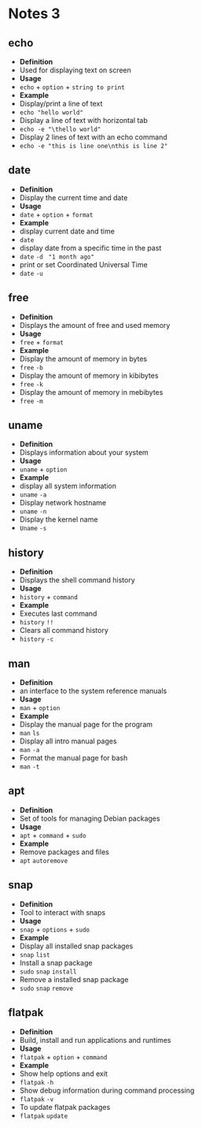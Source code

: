 # Notes 3

## echo
* **Definition**
* Used for displaying text on screen
* **Usage**
* `echo` + `option` + `string to print`
* **Example**
* Display/print a line of text
* `echo "hello world"`
* Display a line of text with horizontal tab
* `echo -e "\thello world"`
* Display 2 lines of text with an echo command
* `echo -e "this is line one\nthis is line 2"`


## date
* **Definition**
* Display the current time and date
* **Usage**
* `date` + `option` + `format`
* **Example**
* display current date and time
* `date`
* display date from a specific time in the past
* `date` `-d ` `"1 month ago"`
*  print or set Coordinated Universal Time 
* `date` `-u`


## free
* **Definition**
* Displays the amount of free and used memory
* **Usage**
* `free` + `format`
* **Example**
*  Display the amount of memory in bytes
*  `free` `-b`
*  Display the amount of memory in kibibytes
*  `free` `-k`
*  Display the amount of memory in mebibytes
*  `free` `-m`


## uname
* **Definition** 
* Displays information about your system
* **Usage** 
* `uname` + `option`
* **Example**
* display all system information
* `uname` `-a`
* Display network hostname
* `uname` `-n`
* Display the kernel name
* `Uname` `-s`


## history
* **Definition**
* Displays the shell command history
* **Usage** 
* `history` + `command`
* **Example**
* Executes last command
* `history` `!!`
* Clears all command history
* `history` `-c`


## man
* **Definition**
* an interface to the system reference manuals
* **Usage**
* `man` + `option`
* **Example**
* Display the manual page for the program
* `man` `ls`
* Display all intro manual pages
* `man` `-a`
* Format the manual page for bash
* `man` `-t`


## apt
* **Definition**
* Set of tools for managing Debian packages
* **Usage**
* `apt` + `command` + `sudo`
* **Example**
* Remove packages and files
* `apt` `autoremove`


## snap
* **Definition**
* Tool to interact with snaps
* **Usage**
* `snap` + `options` + `sudo`
* **Example**
* Display all installed snap packages
* `snap` `list`
* Install a snap package
* `sudo` `snap` `install`
* Remove a installed snap package
* `sudo` `snap` `remove`


## flatpak
* **Definition**
* Build, install and run applications and runtimes
* **Usage**
* `flatpak` + `option` + `command`
* **Example**
*  Show help options and exit
*  `flatpak` `-h`
*  Show debug information during command processing
*  `flatpak` `-v`
*  To update flatpak packages
*  `flatpak` `update`